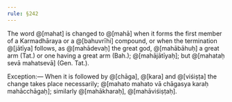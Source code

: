 ```yaml
---
rule: §242
---
```


The word @[mahat] is changed to @[mahā] when it forms the first member of a Karmadhāraya or a @[bahuvrīhi] compound, or when the termination @[jātīya] follows, as @[mahādevaḥ] the great god, @[mahābāhuḥ] a great arm (Tat.) or one having a great arm (Bah.); @[mahājātīyaḥ]; but @[mahataḥ sevā mahatsevā] (Gen. Tat.).

Exception:— When it is followed by @[chāga], @[kara] and @[viśiṣṭa] the change takes place necessarily; @[mahato mahato vā chāgasya karaḥ mahācchāgaḥ]; similarly @[mahākharaḥ], @[mahāviśiṣṭaḥ].
